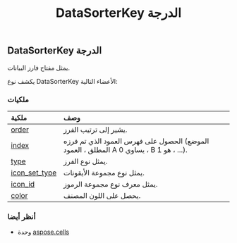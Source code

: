 ﻿---
title: DataSorterKey الدرجة
second_title: Aspose.Cells for Python via .NET API المراجع
description:
type: docs
weight: 430
url: /ar/python-net/aspose.cells/datasorterkey/
is_root: false
---
##  DataSorterKey الدرجة
يمثل مفتاح فارز البيانات.



يكشف نوع DataSorterKey الأعضاء التالية:

###  ملكيات
| ملكية| وصف|
| :- | :- |
| [order](/cells/ar/python-net/aspose.cells/datasorterkey/order) | يشير إلى ترتيب الفرز.|
| [index](/cells/ar/python-net/aspose.cells/datasorterkey/index) |الحصول على فهرس العمود الذي تم فرزه (الموضع المطلق ، العمود A يساوي 0 ، B هو 1 ، ...).|
| [type](/cells/ar/python-net/aspose.cells/datasorterkey/type) | يمثل نوع الفرز.|
| [icon_set_type](/cells/ar/python-net/aspose.cells/datasorterkey/icon_set_type) | يمثل نوع مجموعة الأيقونات.|
| [icon_id](/cells/ar/python-net/aspose.cells/datasorterkey/icon_id) | يمثل معرف نوع مجموعة الرموز.|
| [color](/cells/ar/python-net/aspose.cells/datasorterkey/color) | يحصل على اللون المصنف.|



###  أنظر أيضا
* وحدة [aspose.cells](..)
